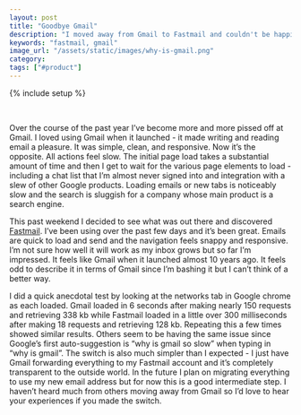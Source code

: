 ```yaml
---
layout: post
title: "Goodbye Gmail"
description: "I moved away from Gmail to Fastmail and couldn't be happier. Gmail just got to be a big pain in the ass to use."
keywords: "fastmail, gmail"
image_url: "/assets/static/images/why-is-gmail.png"
category:
tags: ["#product"]
---
```

{% include setup %}

<amp-img src="{{ IMG_PATH }}why-is-gmail.png" alt="Why is gmail so slow?"  width="496" height="194" layout="responsive"></amp-img> <br/>

Over the course of the past year I’ve become more and more pissed off at Gmail. I loved using Gmail when it launched - it made writing and reading email a pleasure. It was simple, clean, and responsive. Now it’s the opposite. All actions feel slow. The initial page load takes a substantial amount of time and then I get to wait for the various page elements to load - including a chat list that I’m almost never signed into and integration with a slew of other Google products. Loading emails or new tabs is noticeably slow and the search is sluggish for a company whose main product is a search engine.

This past weekend I decided to see what was out there and discovered <a href="https://www.fastmail.fm/" target="_blank">Fastmail</a>. I’ve been using over the past few days and it’s been great. Emails are quick to load and send and the navigation feels snappy and responsive. I’m not sure how well it will work as my inbox grows but so far I’m impressed. It feels like Gmail when it launched almost 10 years ago. It feels odd to describe it in terms of Gmail since I’m bashing it but I can’t think of a better way.

I did a quick anecdotal test by looking at the networks tab in Google chrome as each loaded. Gmail loaded in 6 seconds after making nearly 150 requests and retrieving 338 kb while Fastmail loaded in a little over 300 milliseconds after making 18 requests and retrieving 128 kb. Repeating this a few times showed similar results. Others seem to be having the same issue since Google’s first auto-suggestion is “why is gmail so slow” when typing in “why is gmail”. The switch is also much simpler than I expected - I just have Gmail forwarding everything to my Fastmail account and it’s completely transparent to the outside world. In the future I plan on migrating everything to use my new email address but for now this is a good intermediate step. I haven’t heard much from others moving away from Gmail so I’d love to hear your experiences if you made the switch.

<amp-img src="{{ IMG_PATH }}gmail-load.png" alt="Gmail load times"  width="503" height="16" layout="responsive"></amp-img>
<amp-img src="{{ IMG_PATH }}fastmail-load.png" alt="Fastmail load times"  width="510" height="20" layout="responsive"></amp-img>
